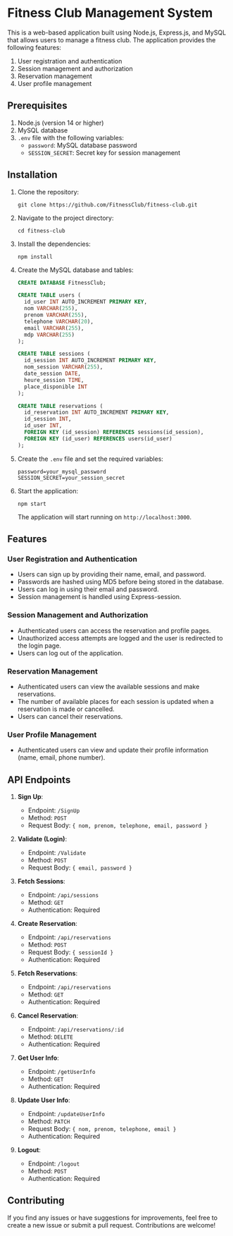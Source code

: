 # Fitness Club Management System

This is a web-based application built using Node.js, Express.js, and MySQL that allows users to manage a fitness club. The application provides the following features:

1. User registration and authentication
2. Session management and authorization
3. Reservation management
4. User profile management

## Prerequisites

1. Node.js (version 14 or higher)
2. MySQL database
3. `.env` file with the following variables:
   - `password`: MySQL database password
   - `SESSION_SECRET`: Secret key for session management

## Installation

1. Clone the repository:

   ```
   git clone https://github.com/FitnessClub/fitness-club.git
   ```

2. Navigate to the project directory:

   ```
   cd fitness-club
   ```

3. Install the dependencies:

   ```
   npm install
   ```

4. Create the MySQL database and tables:

   ```sql
   CREATE DATABASE FitnessClub;

   CREATE TABLE users (
     id_user INT AUTO_INCREMENT PRIMARY KEY,
     nom VARCHAR(255),
     prenom VARCHAR(255),
     telephone VARCHAR(20),
     email VARCHAR(255),
     mdp VARCHAR(255)
   );

   CREATE TABLE sessions (
     id_session INT AUTO_INCREMENT PRIMARY KEY,
     nom_session VARCHAR(255),
     date_session DATE,
     heure_session TIME,
     place_disponible INT
   );

   CREATE TABLE reservations (
     id_reservation INT AUTO_INCREMENT PRIMARY KEY,
     id_session INT,
     id_user INT,
     FOREIGN KEY (id_session) REFERENCES sessions(id_session),
     FOREIGN KEY (id_user) REFERENCES users(id_user)
   );
   ```

5. Create the `.env` file and set the required variables:

   ```
   password=your_mysql_password
   SESSION_SECRET=your_session_secret
   ```

6. Start the application:

   ```
   npm start
   ```

   The application will start running on `http://localhost:3000`.

## Features

### User Registration and Authentication

- Users can sign up by providing their name, email, and password.
- Passwords are hashed using MD5 before being stored in the database.
- Users can log in using their email and password.
- Session management is handled using Express-session.

### Session Management and Authorization

- Authenticated users can access the reservation and profile pages.
- Unauthorized access attempts are logged and the user is redirected to the login page.
- Users can log out of the application.

### Reservation Management

- Authenticated users can view the available sessions and make reservations.
- The number of available places for each session is updated when a reservation is made or cancelled.
- Users can cancel their reservations.

### User Profile Management

- Authenticated users can view and update their profile information (name, email, phone number).

## API Endpoints

1. **Sign Up**:
   - Endpoint: `/SignUp`
   - Method: `POST`
   - Request Body: `{ nom, prenom, telephone, email, password }`

2. **Validate (Login)**:
   - Endpoint: `/Validate`
   - Method: `POST`
   - Request Body: `{ email, password }`

3. **Fetch Sessions**:
   - Endpoint: `/api/sessions`
   - Method: `GET`
   - Authentication: Required

4. **Create Reservation**:
   - Endpoint: `/api/reservations`
   - Method: `POST`
   - Request Body: `{ sessionId }`
   - Authentication: Required

5. **Fetch Reservations**:
   - Endpoint: `/api/reservations`
   - Method: `GET`
   - Authentication: Required

6. **Cancel Reservation**:
   - Endpoint: `/api/reservations/:id`
   - Method: `DELETE`
   - Authentication: Required

7. **Get User Info**:
   - Endpoint: `/getUserInfo`
   - Method: `GET`
   - Authentication: Required

8. **Update User Info**:
   - Endpoint: `/updateUserInfo`
   - Method: `PATCH`
   - Request Body: `{ nom, prenom, telephone, email }`
   - Authentication: Required

9. **Logout**:
   - Endpoint: `/logout`
   - Method: `POST`
   - Authentication: Required

## Contributing

If you find any issues or have suggestions for improvements, feel free to create a new issue or submit a pull request. Contributions are welcome!
